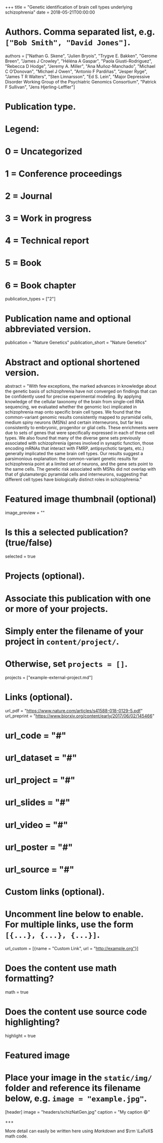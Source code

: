 +++
title = "Genetic identification of brain cell types underlying schizophrenia"
date = 2018-05-21T00:00:00

# Authors. Comma separated list, e.g. `["Bob Smith", "David Jones"]`.
authors = ["Nathan G. Skene", "Julien Bryois", "Trygve E. Bakken", "Gerome Breen", "James J Crowley", "Héléna A Gaspar", "Paola Giusti-Rodriguez", "Rebecca D Hodge", "Jeremy A. Miller", "Ana Muñoz-Manchado", "Michael C O’Donovan", "Michael J Owen", "Antonio F Pardiñas", "Jesper Ryge", "James T R Walters", "Sten Linnarsson", "Ed S. Lein", "Major Depressive Disorder Working Group of the Psychiatric Genomics Consortium", "Patrick F Sullivan", "Jens Hjerling-Leffler"]

# Publication type.
# Legend:
# 0 = Uncategorized
# 1 = Conference proceedings
# 2 = Journal
# 3 = Work in progress
# 4 = Technical report
# 5 = Book
# 6 = Book chapter
publication_types = ["2"]

# Publication name and optional abbreviated version.
publication = "Nature Genetics"
publication_short = "Nature Genetics"

# Abstract and optional shortened version.
abstract = "With few exceptions, the marked advances in knowledge about the genetic basis of schizophrenia have not converged on findings that can be confidently used for precise experimental modeling. By applying knowledge of the cellular taxonomy of the brain from single-cell RNA sequencing, we evaluated whether the genomic loci implicated in schizophrenia map onto specific brain cell types. We found that the common-variant genomic results consistently mapped to pyramidal cells, medium spiny neurons (MSNs) and certain interneurons, but far less consistently to embryonic, progenitor or glial cells. These enrichments were due to sets of genes that were specifically expressed in each of these cell types. We also found that many of the diverse gene sets previously associated with schizophrenia (genes involved in synaptic function, those encoding mRNAs that interact with FMRP, antipsychotic targets, etc.) generally implicated the same brain cell types. Our results suggest a parsimonious explanation: the common-variant genetic results for schizophrenia point at a limited set of neurons, and the gene sets point to the same cells. The genetic risk associated with MSNs did not overlap with that of glutamatergic pyramidal cells and interneurons, suggesting that different cell types have biologically distinct roles in schizophrenia."

# Featured image thumbnail (optional)
image_preview = ""

# Is this a selected publication? (true/false)
selected = true

# Projects (optional).
#   Associate this publication with one or more of your projects.
#   Simply enter the filename of your project in `content/project/`.
#   Otherwise, set `projects = []`.
projects = ["example-external-project.md"]

# Links (optional).
url_pdf = "https://www.nature.com/articles/s41588-018-0129-5.pdf"
url_preprint = "https://www.biorxiv.org/content/early/2017/06/02/145466"
# url_code = "#"
# url_dataset = "#"
# url_project = "#"
# url_slides = "#"
# url_video = "#"
# url_poster = "#"
# url_source = "#"

# Custom links (optional).
#   Uncomment line below to enable. For multiple links, use the form `[{...}, {...}, {...}]`.
url_custom = [{name = "Custom Link", url = "http://example.org"}]

# Does the content use math formatting?
math = true

# Does the content use source code highlighting?
highlight = true

# Featured image
# Place your image in the `static/img/` folder and reference its filename below, e.g. `image = "example.jpg"`.
[header]
image = "headers/schizNatGen.jpg"
caption = "My caption :smile:"

+++

More detail can easily be written here using *Markdown* and $\rm \LaTeX$ math code.
